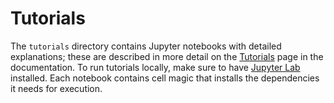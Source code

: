 # Tutorials

The `tutorials` directory contains Jupyter notebooks with detailed explanations;
these are described in more detail on the
[Tutorials](https://docs.pyribs.org/en/stable/tutorials.html) page in the
documentation. To run tutorials locally, make sure to have
[Jupyter Lab](https://jupyterlab.readthedocs.io/en/stable/getting_started/installation.html)
installed. Each notebook contains cell magic that installs the dependencies it
needs for execution.
